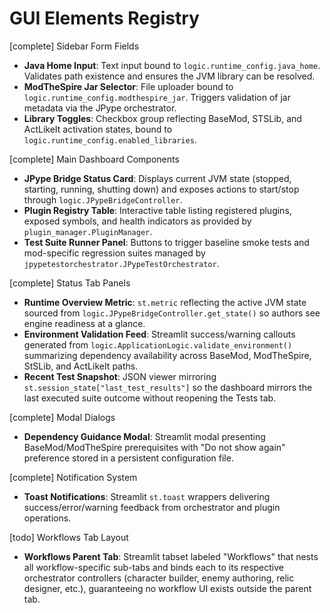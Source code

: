 # GUI Elements Registry

[complete] Sidebar Form Fields
- **Java Home Input**: Text input bound to `logic.runtime_config.java_home`. Validates path existence and ensures the JVM library can be resolved.
- **ModTheSpire Jar Selector**: File uploader bound to `logic.runtime_config.modthespire_jar`. Triggers validation of jar metadata via the JPype orchestrator.
- **Library Toggles**: Checkbox group reflecting BaseMod, STSLib, and ActLikeIt activation states, bound to `logic.runtime_config.enabled_libraries`.

[complete] Main Dashboard Components
- **JPype Bridge Status Card**: Displays current JVM state (stopped, starting, running, shutting down) and exposes actions to start/stop through `logic.JPypeBridgeController`.
- **Plugin Registry Table**: Interactive table listing registered plugins, exposed symbols, and health indicators as provided by `plugin_manager.PluginManager`.
- **Test Suite Runner Panel**: Buttons to trigger baseline smoke tests and mod-specific regression suites managed by `jpypetestorchestrator.JPypeTestOrchestrator`.

[complete] Status Tab Panels
- **Runtime Overview Metric**: `st.metric` reflecting the active JVM state sourced from `logic.JPypeBridgeController.get_state()` so authors see engine readiness at a glance.
- **Environment Validation Feed**: Streamlit success/warning callouts generated from `logic.ApplicationLogic.validate_environment()` summarizing dependency availability across BaseMod, ModTheSpire, StSLib, and ActLikeIt paths.
- **Recent Test Snapshot**: JSON viewer mirroring `st.session_state["last_test_results"]` so the dashboard mirrors the last executed suite outcome without reopening the Tests tab.

[complete] Modal Dialogs
- **Dependency Guidance Modal**: Streamlit modal presenting BaseMod/ModTheSpire prerequisites with "Do not show again" preference stored in a persistent configuration file.

[complete] Notification System
- **Toast Notifications**: Streamlit `st.toast` wrappers delivering success/error/warning feedback from orchestrator and plugin operations.

[todo] Workflows Tab Layout
- **Workflows Parent Tab**: Streamlit tabset labeled "Workflows" that nests all workflow-specific sub-tabs and binds each to its respective orchestrator controllers (character builder, enemy authoring, relic designer, etc.), guaranteeing no workflow UI exists outside the parent tab.
